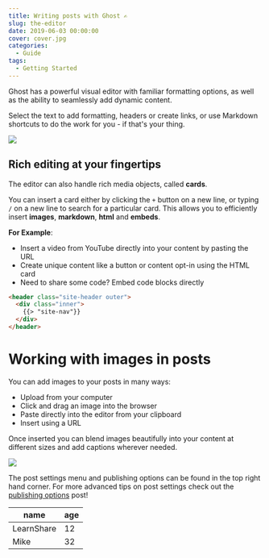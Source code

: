 ```yaml
---
title: Writing posts with Ghost ✍️
slug: the-editor
date: 2019-06-03 00:00:00
cover: cover.jpg
categories:
  - Guide
tags:
  - Getting Started
---
```


Ghost has a powerful visual editor with familiar formatting options, as well as the ability to seamlessly add dynamic content.

Select the text to add formatting, headers or create links, or use Markdown shortcuts to do the work for you - if that's your thing.

![](formatting-editor-demo.gif)

## Rich editing at your fingertips

The editor can also handle rich media objects, called **cards**.

You can insert a card either by clicking the `+` button on a new line, or typing `/` on a new line to search for a particular card. This allows you to efficiently insert **images**, **markdown**, **html** and **embeds**.

**For Example**:

- Insert a video from YouTube directly into your content by pasting the URL
- Create unique content like a button or content opt-in using the HTML card
- Need to share some code? Embed code blocks directly

```html
<header class="site-header outer">
  <div class="inner">
    {{> "site-nav"}}
  </div>
</header>
```

# Working with images in posts

You can add images to your posts in many ways:

- Upload from your computer
- Click and drag an image into the browser
- Paste directly into the editor from your clipboard
- Insert using a URL

Once inserted you can blend images beautifully into your content at different sizes and add captions wherever needed.

![](using-images-demo.gif)

The post settings menu and publishing options can be found in the top right hand corner. For more advanced tips on post settings check out the [publishing options]() post!

| name       | age |
| ---------- | --- |
| LearnShare | 12  |
| Mike       | 32  |

